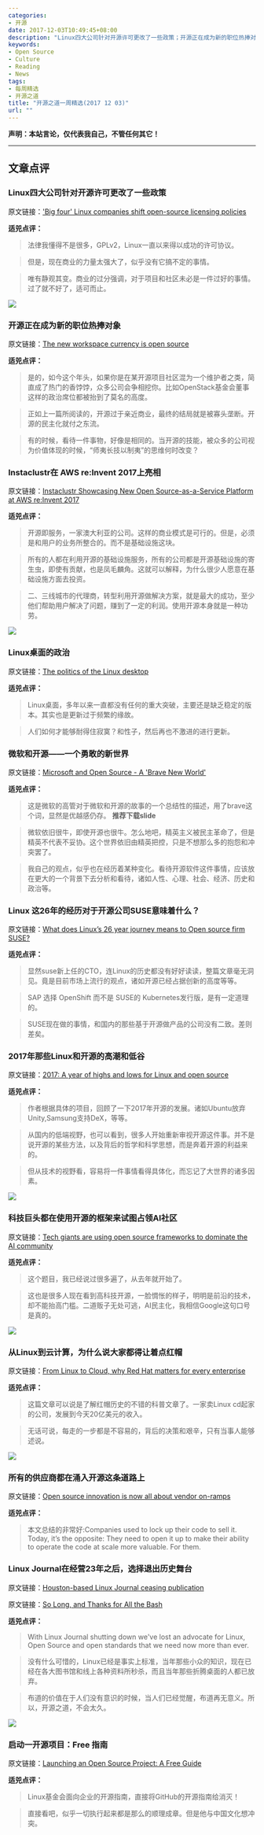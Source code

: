 ```yaml
---
categories:
- 开源
date: 2017-12-03T10:49:45+08:00
description: "Linux四大公司针对开源许可更改了一些政策；开源正在成为新的职位热捧对象；Instaclustr在 AWS re:Invent 2017上亮相；Linux桌面的政治；微软和开源——一个勇敢的新世界； Linux 这26年的经历对于开源公司SUSE意味着什么？；Linux 这26年的经历对于开源公司SUSE意味着什么？；2017年那些Linux和开源的高潮和低谷；科技巨头都在使用开源的框架来试图占领AI社区；从Linux到云计算，为什么说大家都得让着点红帽；所有的供应商都在涌入开源这条道路上； Linux Journal在经营23年之后，选择退出历史舞台；启动一开源项目：Free 指南"
keywords:
- Open Source
- Culture
- Reading
- News
tags:
- 每周精选
- 开源之道
title: "开源之道一周精选(2017 12 03)"
url: ""
---
```

**声明：本站言论，仅代表我自己，不管任何其它！**

---

## 文章点评

### Linux四大公司针对开源许可更改了一些政策

原文链接：['Big four' Linux companies shift open-source licensing policies](http://www.zdnet.com/article/big-four-linux-tech-firms-shift-open-source-licensing-policies/)

**适兕点评：**

> 法律我懂得不是很多，GPLv2，Linux一直以来得以成功的许可协议。

> 但是，现在商业的力量太强大了，似乎没有它搞不定的事情。

> 唯有静观其变。商业的过分强调，对于项目和社区未必是一件过好的事情。过了就不好了，适可而止。

![](https://jaxenter.com/wp-content/uploads/2017/11/shutterstock_121452739-768x512.jpg)

### 开源正在成为新的职位热捧对象

原文链接：[The new workspace currency is open source](https://jaxenter.com/new-workspace-currency-open-source-139217.html)

**适兕点评：**

> 是的，如今这个年头，如果你是在某开源项目社区混为一个维护者之类，简直成了热门的香饽饽，众多公司会争相挖你。比如OpenStack基金会董事这样的政治席位都被抬到了莫名的高度。

> 正如上一篇所阅读的，开源过于亲近商业，最终的结局就是被寡头垄断。开源的民主化就付之东流。

> 有的时候，看待一件事物，好像是相同的。当开源的技能，被众多的公司视为价值体现的时候，“师夷长技以制夷”的思维何时改变？

### Instaclustr在 AWS re:Invent 2017上亮相

原文链接：[Instaclustr Showcasing New Open Source-as-a-Service Platform at AWS re:Invent 2017](http://www.marketwired.com/press-release/instaclustr-showcasing-new-open-source-as-a-service-platform-at-aws-re-invent-2017-2242039.htm)

**适兕点评：**

> 开源即服务，一家澳大利亚的公司。这样的商业模式是可行的。但是，必须是和用户的业务所整合的。而不是基础设施这块。

> 所有的人都在利用开源的基础设施服务，所有的公司都是开源基础设施的寄生虫，即使有贡献，也是凤毛麟角。这就可以解释，为什么很少人愿意在基础设施方面去投资。

> 二、三线城市的代理商，转型利用开源做解决方案，就是最大的成功，至少他们帮助用户解决了问题，赚到了一定的利润。使用开源本身就是一种功劳。

![](https://opensource.com/sites/default/files/styles/image-full-size/public/lead-images/BUSINESS_networks.png?itok=XasNXxKs)

### Linux桌面的政治

原文链接：[The politics of the Linux desktop](https://opensource.com/article/17/11/politics-linux-desktop)

**适兕点评：**

> Linux桌面，多年以来一直都没有任何的重大突破，主要还是缺乏稳定的版本。其实也是更新过于频繁的缘故。

> 人们如何才能够耐得住寂寞？和性子，然后再也不激进的进行更新。


### 微软和开源——一个勇敢的新世界

原文链接：[Microsoft and Open Source - A 'Brave New World'](https://www.infoq.com/presentations/microsoft-open-source-features#)

**适兕点评：**

> 这是微软的高管对于微软和开源的故事的一个总结性的描述，用了brave这个词，显然是优越感仍存。 **推荐下载slide**

> 微软依旧很牛，即使开源也很牛。怎么地吧，精英主义被民主革命了，但是精英不代表不妥协。这个世界依旧由精英把控，只是不想那么多的抱怨和冲突罢了。

> 我自己的观点，似乎也在经历着某种变化。看待开源软件这件事情，应该放在更大的一个背景下去分析和看待，诸如人性、心理、社会、经济、历史和政治等。

### Linux 这26年的经历对于开源公司SUSE意味着什么？

原文链接：[What does Linux’s 26 year journey means to Open source firm SUSE?](https://cio.economictimes.indiatimes.com/news/corporate-news/what-does-linuxs-26-year-journey-means-to-open-source-firm-suse/61874503)

**适兕点评：**

> 显然suse新上任的CTO，连Linux的历史都没有好好读读，整篇文章毫无洞见。竟是目前市场上流行的观点，诸如开源已经占据创新的高度等等。

> SAP 选择 OpenShift 而不是 SUSE的 Kubernetes发行版，是有一定道理的。

> SUSE现在做的事情，和国内的那些基于开源做产品的公司没有二致。差则差矣。

### 2017年那些Linux和开源的高潮和低谷

原文链接：[2017: A year of highs and lows for Linux and open source](https://www.techrepublic.com/article/2017-a-year-of-highs-and-lows-for-linux-and-open-source/)

**适兕点评：**

> 作者根据具体的项目，回顾了一下2017年开源的发展。诸如Ubuntu放弃Unity,Samsung支持DeX，等等。

> 从国内的低端视野，也可以看到，很多人开始重新审视开源这件事。并不是说开源的某些方法，以及背后的哲学和科学思想，而是奔着开源的利益来的。

> 但从技术的视野看，容易将一件事情看得具体化，而忘记了大世界的诸多因素。

![](https://venturebeat.com/wp-content/uploads/2017/11/open-source-e1511846387954.jpg?fit=578%2C385&strip=all)

### 科技巨头都在使用开源的框架来试图占领AI社区

原文链接：[Tech giants are using open source frameworks to dominate the AI community](https://venturebeat.com/2017/11/29/tech-giants-are-using-open-source-frameworks-to-dominate-the-ai-community/)

**适兕点评：**

> 这个题目，我已经说过很多遍了，从去年就开始了。

> 这也是很多人现在看到高科技开源，一脸惆怅的样子，明明是前沿的技术，却不能抬高门槛。二道贩子无处可逃，AI民主化，我相信Google这句口号是真的。

![](https://zdnet1.cbsistatic.com/hub/i/r/2017/11/01/c31e3952-712b-4588-b07f-50af3fa98c46/resize/170xauto/ff607b74ce91dda3a4c820bb457c0333/red-hat-linux-1997.jpg)

### 从Linux到云计算，为什么说大家都得让着点红帽

原文链接：[From Linux to Cloud, why Red Hat matters for every enterprise](http://www.zdnet.com/article/from-linux-to-cloud-why-red-hat-matters-for-every-enterprise/)

**适兕点评：**

> 这篇文章可以说是了解红帽历史的不错的科普文章了。一家卖Linux cd起家的公司，发展到今天20亿美元的收入。

> 无话可说，每走的一步都是不容易的，背后的决策和艰辛，只有当事人能够述说。

![](https://images.idgesg.net/images/article/2017/11/on-ramps-100742905-large.jpg)

### 所有的供应商都在涌入开源这条道路上

原文链接：[Open source innovation is now all about vendor on-ramps](https://www.itworld.com/article/3238491/open-source-tools/open-source-innovation-is-now-all-about-vendor-on-ramps.html)

**适兕点评：**

> 本文总结的非常好:Companies used to lock up their code to sell it. Today, it’s the opposite: They need to open it up to make their ability to operate the code at scale more valuable. For them.

>
### Linux Journal在经营23年之后，选择退出历史舞台

原文链接：[Houston-based Linux Journal ceasing publication](http://www.chron.com/techburger/article/Houston-based-Linux-Journal-ceasing-publication-12400563.php)

原文链接：[So Long, and Thanks for All the Bash
](http://www.linuxjournal.com/content/so-long-and-thanks-all-bash)

**适兕点评：**

> With Linux Journal shutting down we've lost an advocate for Linux, Open Source and open standards that we need now more than ever.

> 没有什么可惜的，Linux已经是事实上标准，当年那些小众的知识，现在已经在各大图书馆和线上各种资料所秒杀，而且当年那些折腾桌面的人都已放弃。

> 布道的价值在于人们没有意识的时候，当人们已经觉醒，布道再无意义。所以，开源之道，不会太久。

![](https://www.linuxfoundation.org/wp-content/uploads/2017/11/project-launch.jpg)

### 启动一开源项目：Free 指南

原文链接：[Launching an Open Source Project: A Free Guide](https://www.linuxfoundation.org/blog/launching-open-source-project-free-guide/)

**适兕点评：**

> Linux基金会面向企业的开源指南，直接将GitHub的开源指南给消灭！

> 直接看吧，似乎一切执行起来都是那么的顺理成章。但是他与中国文化想冲突。
